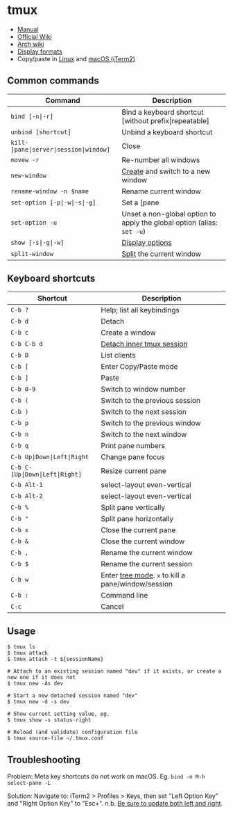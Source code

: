 # tmux

* [Manual](https://man.openbsd.org/tmux)
* [Official Wiki](https://github.com/tmux/tmux/wiki/)
* [Arch wiki](https://wiki.archlinux.org/index.php/tmux)
* [Display formats](https://github.com/tmux/tmux/wiki/Formats)
* Copy/paste in [Linux](http://www.rushiagr.com/blog/2016/06/16/everything-you-need-to-know-about-tmux-copy-pasting-ubuntu/#comment-4242059466) and
[macOS (iTerm2)](https://stackoverflow.com/a/19843650)

## Common commands

Command|Description
---|---
`bind [-n\|-r]`|Bind a keyboard shortcut [without prefix\|repeatable]
`unbind [shortcut]`|Unbind a keyboard shortcut
`kill-[pane\|server\|session\|window]`|Close
`movew -r`|Re-number all windows
`new-window`|[Create](https://github.com/tmux/tmux/wiki/Getting-Started#creating-new-windows) and switch to a new window
`rename-window -n $name`|Rename current window
`set-option [-p\|-w\|-s\|-g]`|Set a [pane|window|server] option, otherwise a session option. If -g is given, the global session or window option is set. tmux will infer the type from the option name, assuming -w for pane options. (alias: `set`)
`set-option -u`|Unset a non-global option to apply the global option (alias: `set -u`)
`show [-s\|-g\|-w]`|[Display options](https://superuser.com/a/759156)
`split-window`|[Split](https://github.com/tmux/tmux/wiki/Getting-Started#splitting-the-window) the current window

## Keyboard shortcuts

Shortcut|Description
---|---
`C-b ?`|Help; list all keybindings
`C-b d`|Detach
`C-b c`|Create a window
`C-b C-b d`|[Detach inner tmux session](https://superuser.com/a/249671)
`C-b D`|List clients
`C-b [`|Enter Copy/Paste mode
`C-b ]`|Paste
`C-b 0-9`|Switch to window number
`C-b (`|Switch to the previous session
`C-b )`|Switch to the next session
`C-b p`|Switch to the previous window
`C-b n`|Switch to the next window
`C-b q`|Print pane numbers
`C-b Up\|Down\|Left\|Right`|Change pane focus
`C-b C-[Up\|Down\|Left\|Right]`|Resize current pane
`C-b Alt-1`|select-layout even-vertical
`C-b Alt-2`|select-layout even-vertical
`C-b %`|Split pane vertically
`C-b "`|Split pane horizontally
`C-b x`|Close the current pane
`C-b &`|Close the current window
`C-b ,`|Rename the current window
`C-b $`|Rename the current session
`C-b w`|Enter [tree mode](https://github.com/tmux/tmux/wiki/Getting-Started#choosing-sessions-windows-and-panes). `x` to kill a pane/window/session
`C-b :`|Command line
`C-c`|Cancel

## Usage

```
$ tmux ls
$ tmux attach
$ tmux attach -t ${sessionName}

# Attach to an existing session named "dev" if it exists, or create a new one if it does not
$ tmux new -As dev

# Start a new detached session named "dev"
$ tmux new -d -s dev

# Show current setting value, eg.
$ tmux show -s status-right

# Reload (and validate) configuration file
$ tmux source-file ~/.tmux.conf
```

## Troubleshooting

Problem: Meta key shortcuts do not work on macOS. Eg. `bind -n M-h select-pane -L`

Solution: Navigate to: iTerm2 > Profiles > Keys, then set "Left Option Key" and "Right Option Key" to "Esc+". n.b. [Be sure to update both left and right](https://groups.google.com/d/embed/msg/iterm2-discuss/s21SdO1uCcM/z_dJxLJFBAAJ).
